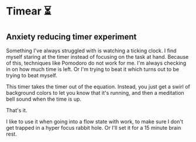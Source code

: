 # Timear ⏳
## Anxiety reducing timer experiment

Something I've always struggled with is watching a ticking clock. I find myself staring at the timer instead of focusing on the task at hand. Because of this, techniques like Pomodoro do not work for me. I'm always checking in on how much time is left. Or I'm trying to beat it which turns out to be trying to beat myself.

This timer takes the timer out of the equation. Instead, you just get a swirl of background colors to let you know that it's running, and then a meditation bell sound when the time is up.

That's it.

I like to use it when going into a flow state with work, to make sure I don't get trapped in a hyper focus rabbit hole. Or I'll set it for a 15 minute brain rest.